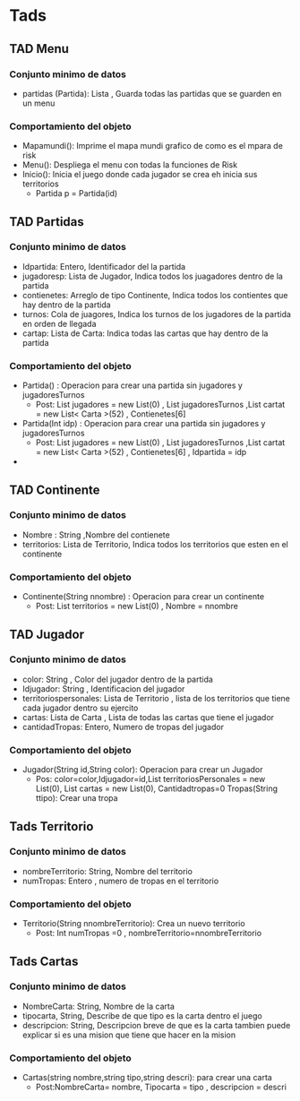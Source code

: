 # Tads

## TAD Menu
### Conjunto minimo de datos
- partidas (Partida): Lista <Partida>, Guarda todas las partidas que se guarden en un menu
### Comportamiento del objeto
- Mapamundi(): Imprime el mapa mundi grafico de como es el mpara de risk
- Menu(): Despliega el menu con todas la funciones de Risk
- Inicio(): Inicia el juego donde cada jugador se crea eh inicia sus territorios
    - Partida p = Partida(id)
  
## TAD Partidas
### Conjunto minimo de datos
- Idpartida: Entero, Identificador del la partida 
- jugadoresp: Lista de Jugador, Indica todos los juagadores dentro de la partida
- contienetes: Arreglo de tipo Continente, Indica todos los contientes que hay dentro de la partida
- turnos: Cola de juagores, Indica los turnos de los jugadores de la partida en orden de llegada
- cartap: Lista de Carta: Indica todas las cartas que hay dentro de la partida
### Comportamiento del objeto
- Partida() : Operacion para crear una partida sin jugadores y jugadoresTurnos 
   - Post:  List<Jugador> jugadores = new List<Jugador>(0) , List<Stack> jugadoresTurnos ,List<Carta> cartat = new List< Carta >(52) , Contienetes[6]
-  Partida(Int idp) : Operacion para crear una partida sin jugadores y jugadoresTurnos 
   - Post:  List<Jugador> jugadores = new List<Jugador>(0) , List<Stack> jugadoresTurnos ,List<Carta> cartat = new List< Carta >(52) ,         Contienetes[6] , Idpartida = idp
- 
## TAD Continente
### Conjunto minimo de datos
- Nombre : String ,Nombre del contienete
- territorios: Lista de Territorio, Indica todos los territorios que esten en el continente
### Comportamiento del objeto
- Continente(String nnombre) : Operacion para crear un continente
   - Post: List<Territorio> territorios = new List<Territorio>(0) , Nombre = nnombre
## TAD Jugador
### Conjunto minimo de datos
- color: String , Color del jugador dentro de la partida
- Idjugador: String , Identificacion del jugador
- territoriospersonales: Lista de Territorio , lista de los territorios que tiene cada jugador dentro su ejercito
- cartas: Lista de Carta , Lista de todas las cartas que tiene el jugador
- cantidadTropas: Entero, Numero de tropas del jugador
### Comportamiento del objeto
- Jugador(String id,String color): Operacion para crear un Jugador
  - Pos: color=color,Idjugador=id,List<Territorio> territoriosPersonales = new List<Territorio>(0), List<Carta> cartas = new List<Carta>(0), Cantidadtropas=0
Tropas(String ttipo): Crear una tropa 
## Tads Territorio
### Conjunto minimo de datos
- nombreTerritorio: String, Nombre del territorio
- numTropas: Entero , numero de tropas en el territorio
### Comportamiento del objeto
- Territorio(String nnombreTerritorio): Crea un nuevo territorio
    - Post: Int numTropas =0 , nombreTerritorio=nnombreTerritorio
## Tads Cartas
### Conjunto minimo de datos
- NombreCarta: String, Nombre de la carta 
- tipocarta, String, Describe de que tipo es la carta dentro el juego
- descripcion: String, Descripcion breve de que es la carta tambien puede explicar si es una mision que tiene que hacer en la mision 
### Comportamiento del objeto
- Cartas(string nombre,string tipo,string descri): para crear una carta
    - Post:NombreCarta= nombre, Tipocarta = tipo , descripcion = descri

